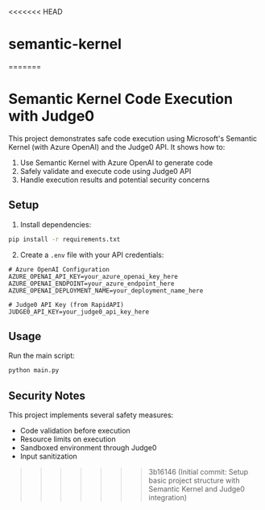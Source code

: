 <<<<<<< HEAD
# semantic-kernel
=======
# Semantic Kernel Code Execution with Judge0

This project demonstrates safe code execution using Microsoft's Semantic Kernel (with Azure OpenAI) and the Judge0 API. It shows how to:
1. Use Semantic Kernel with Azure OpenAI to generate code
2. Safely validate and execute code using Judge0 API
3. Handle execution results and potential security concerns

## Setup

1. Install dependencies:
```bash
pip install -r requirements.txt
```

2. Create a `.env` file with your API credentials:
```
# Azure OpenAI Configuration
AZURE_OPENAI_API_KEY=your_azure_openai_key_here
AZURE_OPENAI_ENDPOINT=your_azure_endpoint_here
AZURE_OPENAI_DEPLOYMENT_NAME=your_deployment_name_here

# Judge0 API Key (from RapidAPI)
JUDGE0_API_KEY=your_judge0_api_key_here
```

## Usage

Run the main script:
```bash
python main.py
```

## Security Notes

This project implements several safety measures:
- Code validation before execution
- Resource limits on execution
- Sandboxed environment through Judge0
- Input sanitization
>>>>>>> 3b16146 (Initial commit: Setup basic project structure with Semantic Kernel and Judge0 integration)
